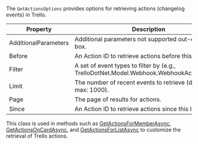 The `GetActionsOptions` provides options for retrieving actions (changelog events) in Trello. 

| Property          | Description                                                                 |
|-----------------------|-----------------------------------------------------------------------------|
| AdditionalParameters  | Additional parameters not supported out-of-the-box.                        |
| Before                | An Action ID to retrieve actions before this ID.                          |
| Filter                | A set of event types to filter by (e.g., TrelloDotNet.Model.Webhook.WebhookActionTypes). |
| Limit                 | The number of recent events to retrieve (default: 50, max: 1000).          |
| Page                  | The page of results for actions.                                           |
| Since                 | An Action ID to retrieve actions since this ID.                           |

This class is used in methods such as [GetActionsForMemberAsync](GetActionsForMemberAsync), [GetActionsOnCardAsync](GetActionsOnCardAsync), and [GetActionsForListAsync](GetActionsForListAsync) to customize the retrieval of Trello actions.